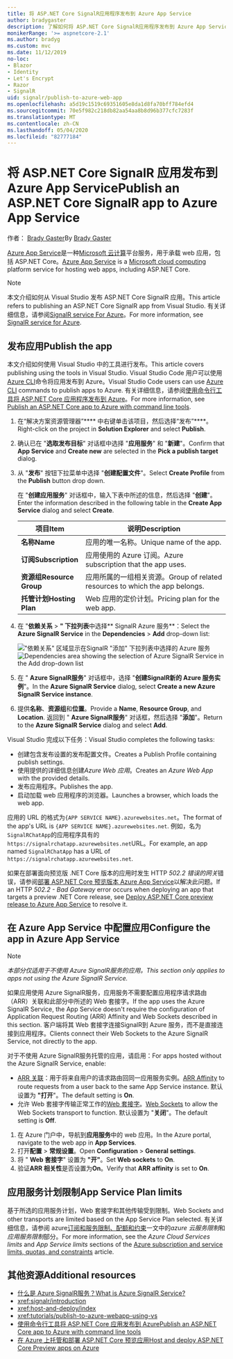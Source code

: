 ```yaml
---
title: 将 ASP.NET Core SignalR应用程序发布到 Azure App Service
author: bradygaster
description: 了解如何将 ASP.NET Core SignalR应用程序发布到 Azure App Service。
monikerRange: '>= aspnetcore-2.1'
ms.author: bradyg
ms.custom: mvc
ms.date: 11/12/2019
no-loc:
- Blazor
- Identity
- Let's Encrypt
- Razor
- SignalR
uid: signalr/publish-to-azure-web-app
ms.openlocfilehash: a5d19c1519c69351605e8da1d8fa70bff784efd4
ms.sourcegitcommit: 70e5f982c218db82aa54aa8b8d96b377cfc7283f
ms.translationtype: MT
ms.contentlocale: zh-CN
ms.lasthandoff: 05/04/2020
ms.locfileid: "82777184"
---
```

# <a name="publish-an-aspnet-core-signalr-app-to-azure-app-service"></a><span data-ttu-id="58bb6-103">将 ASP.NET Core SignalR 应用发布到 Azure App Service</span><span class="sxs-lookup"><span data-stu-id="58bb6-103">Publish an ASP.NET Core SignalR app to Azure App Service</span></span>

<span data-ttu-id="58bb6-104">作者： [Brady Gaster](https://twitter.com/bradygaster)</span><span class="sxs-lookup"><span data-stu-id="58bb6-104">By [Brady Gaster](https://twitter.com/bradygaster)</span></span>

<span data-ttu-id="58bb6-105">[Azure App Service](/azure/app-service/app-service-web-overview)是一种[Microsoft 云计算](https://azure.microsoft.com/)平台服务，用于承载 web 应用，包括 ASP.NET Core。</span><span class="sxs-lookup"><span data-stu-id="58bb6-105">[Azure App Service](/azure/app-service/app-service-web-overview) is a [Microsoft cloud computing](https://azure.microsoft.com/) platform service for hosting web apps, including ASP.NET Core.</span></span>

> [!NOTE]
> <span data-ttu-id="58bb6-106">本文介绍如何从 Visual Studio 发布 ASP.NET Core SignalR 应用。</span><span class="sxs-lookup"><span data-stu-id="58bb6-106">This article refers to publishing an ASP.NET Core SignalR app from Visual Studio.</span></span> <span data-ttu-id="58bb6-107">有关详细信息，请参阅[SignalR service For Azure](https://azure.microsoft.com/services/signalr-service)。</span><span class="sxs-lookup"><span data-stu-id="58bb6-107">For more information, see [SignalR service for Azure](https://azure.microsoft.com/services/signalr-service).</span></span>

## <a name="publish-the-app"></a><span data-ttu-id="58bb6-108">发布应用</span><span class="sxs-lookup"><span data-stu-id="58bb6-108">Publish the app</span></span>

<span data-ttu-id="58bb6-109">本文介绍如何使用 Visual Studio 中的工具进行发布。</span><span class="sxs-lookup"><span data-stu-id="58bb6-109">This article covers publishing using the tools in Visual Studio.</span></span> <span data-ttu-id="58bb6-110">Visual Studio Code 用户可以使用[Azure CLI](/cli/azure)命令将应用发布到 Azure。</span><span class="sxs-lookup"><span data-stu-id="58bb6-110">Visual Studio Code users can use [Azure CLI](/cli/azure) commands to publish apps to Azure.</span></span> <span data-ttu-id="58bb6-111">有关详细信息，请参阅[使用命令行工具将 ASP.NET Core 应用程序发布到 Azure](/azure/app-service/app-service-web-get-started-dotnet)。</span><span class="sxs-lookup"><span data-stu-id="58bb6-111">For more information, see [Publish an ASP.NET Core app to Azure with command line tools](/azure/app-service/app-service-web-get-started-dotnet).</span></span>

1. <span data-ttu-id="58bb6-112">在“解决方案资源管理器”\*\*\*\* 中右键单击该项目，然后选择“发布”\*\*\*\*。</span><span class="sxs-lookup"><span data-stu-id="58bb6-112">Right-click on the project in **Solution Explorer** and select **Publish**.</span></span>

1. <span data-ttu-id="58bb6-113">确认已在 "**选取发布目标**" 对话框中选择 "**应用服务**" 和 "**新建**"。</span><span class="sxs-lookup"><span data-stu-id="58bb6-113">Confirm that **App Service** and **Create new** are selected in the **Pick a publish target** dialog.</span></span>

1. <span data-ttu-id="58bb6-114">从 "**发布**" 按钮下拉菜单中选择 "**创建配置文件**"。</span><span class="sxs-lookup"><span data-stu-id="58bb6-114">Select **Create Profile** from the **Publish** button drop down.</span></span>

   <span data-ttu-id="58bb6-115">在 "**创建应用服务**" 对话框中，输入下表中所述的信息，然后选择 "**创建**"。</span><span class="sxs-lookup"><span data-stu-id="58bb6-115">Enter the information described in the following table in the **Create App Service** dialog and select **Create**.</span></span>

   | <span data-ttu-id="58bb6-116">项目</span><span class="sxs-lookup"><span data-stu-id="58bb6-116">Item</span></span>               | <span data-ttu-id="58bb6-117">说明</span><span class="sxs-lookup"><span data-stu-id="58bb6-117">Description</span></span> |
   | ------------------ | ----------- |
   | <span data-ttu-id="58bb6-118">**名称**</span><span class="sxs-lookup"><span data-stu-id="58bb6-118">**Name**</span></span>           | <span data-ttu-id="58bb6-119">应用的唯一名称。</span><span class="sxs-lookup"><span data-stu-id="58bb6-119">Unique name of the app.</span></span> |
   | <span data-ttu-id="58bb6-120">**订阅**</span><span class="sxs-lookup"><span data-stu-id="58bb6-120">**Subscription**</span></span>   | <span data-ttu-id="58bb6-121">应用使用的 Azure 订阅。</span><span class="sxs-lookup"><span data-stu-id="58bb6-121">Azure subscription that the app uses.</span></span> |
   | <span data-ttu-id="58bb6-122">**资源组**</span><span class="sxs-lookup"><span data-stu-id="58bb6-122">**Resource Group**</span></span> | <span data-ttu-id="58bb6-123">应用所属的一组相关资源。</span><span class="sxs-lookup"><span data-stu-id="58bb6-123">Group of related resources to which the app belongs.</span></span> |
   | <span data-ttu-id="58bb6-124">**托管计划**</span><span class="sxs-lookup"><span data-stu-id="58bb6-124">**Hosting Plan**</span></span>   | <span data-ttu-id="58bb6-125">Web 应用的定价计划。</span><span class="sxs-lookup"><span data-stu-id="58bb6-125">Pricing plan for the web app.</span></span> |

1. <span data-ttu-id="58bb6-126">在 "**依赖关系** > **" 下拉列表**中选择\*\* SignalR Azure 服务\*\*：</span><span class="sxs-lookup"><span data-stu-id="58bb6-126">Select the **Azure SignalR Service** in the **Dependencies** > **Add** drop-down list:</span></span>

   <span data-ttu-id="58bb6-127">!["依赖关系" 区域显示在SignalR "添加" 下拉列表中选择的 Azure 服务](publish-to-azure-web-app/_static/signalr-service-dependency.png)</span><span class="sxs-lookup"><span data-stu-id="58bb6-127">![Dependencies area showing the selection of Azure SignalR Service in the Add drop-down list](publish-to-azure-web-app/_static/signalr-service-dependency.png)</span></span>

1. <span data-ttu-id="58bb6-128">在 " **Azure SignalR服务**" 对话框中，选择 "**创建SignalR新的 Azure 服务实例**"。</span><span class="sxs-lookup"><span data-stu-id="58bb6-128">In the **Azure SignalR Service** dialog, select **Create a new Azure SignalR Service instance**.</span></span>

1. <span data-ttu-id="58bb6-129">提供**名称**、**资源组**和**位置**。</span><span class="sxs-lookup"><span data-stu-id="58bb6-129">Provide a **Name**, **Resource Group**, and **Location**.</span></span> <span data-ttu-id="58bb6-130">返回到 " **Azure SignalR服务**" 对话框，然后选择 "**添加**"。</span><span class="sxs-lookup"><span data-stu-id="58bb6-130">Return to the **Azure SignalR Service** dialog and select **Add**.</span></span>

<span data-ttu-id="58bb6-131">Visual Studio 完成以下任务：</span><span class="sxs-lookup"><span data-stu-id="58bb6-131">Visual Studio completes the following tasks:</span></span>

* <span data-ttu-id="58bb6-132">创建包含发布设置的发布配置文件。</span><span class="sxs-lookup"><span data-stu-id="58bb6-132">Creates a Publish Profile containing publish settings.</span></span>
* <span data-ttu-id="58bb6-133">使用提供的详细信息创建*Azure Web 应用*。</span><span class="sxs-lookup"><span data-stu-id="58bb6-133">Creates an *Azure Web App* with the provided details.</span></span>
* <span data-ttu-id="58bb6-134">发布应用程序。</span><span class="sxs-lookup"><span data-stu-id="58bb6-134">Publishes the app.</span></span>
* <span data-ttu-id="58bb6-135">启动加载 web 应用程序的浏览器。</span><span class="sxs-lookup"><span data-stu-id="58bb6-135">Launches a browser, which loads the web app.</span></span>

<span data-ttu-id="58bb6-136">应用的 URL 的格式为`{APP SERVICE NAME}.azurewebsites.net`。</span><span class="sxs-lookup"><span data-stu-id="58bb6-136">The format of the app's URL is `{APP SERVICE NAME}.azurewebsites.net`.</span></span> <span data-ttu-id="58bb6-137">例如，名为`SignalRChatApp`的应用程序具有的`https://signalrchatapp.azurewebsites.net`URL。</span><span class="sxs-lookup"><span data-stu-id="58bb6-137">For example, an app named `SignalRChatApp` has a URL of `https://signalrchatapp.azurewebsites.net`.</span></span>

<span data-ttu-id="58bb6-138">如果在部署面向预览版 .NET Core 版本的应用时发生 HTTP *502.2 错误的网关*错误，请参阅[部署 ASP.NET Core 预览版本 Azure App Service](xref:host-and-deploy/azure-apps/index#deploy-aspnet-core-preview-release-to-azure-app-service)以解决此问题。</span><span class="sxs-lookup"><span data-stu-id="58bb6-138">If an HTTP *502.2 - Bad Gateway* error occurs when deploying an app that targets a preview .NET Core release, see [Deploy ASP.NET Core preview release to Azure App Service](xref:host-and-deploy/azure-apps/index#deploy-aspnet-core-preview-release-to-azure-app-service) to resolve it.</span></span>

## <a name="configure-the-app-in-azure-app-service"></a><span data-ttu-id="58bb6-139">在 Azure App Service 中配置应用</span><span class="sxs-lookup"><span data-stu-id="58bb6-139">Configure the app in Azure App Service</span></span>

> [!NOTE]
> <span data-ttu-id="58bb6-140">*本部分仅适用于不使用 Azure SignalR服务的应用。*</span><span class="sxs-lookup"><span data-stu-id="58bb6-140">*This section only applies to apps not using the Azure SignalR Service.*</span></span>
>
> <span data-ttu-id="58bb6-141">如果应用使用 Azure SignalR服务，应用服务不需要配置应用程序请求路由（ARR）关联和此部分中所述的 Web 套接字。</span><span class="sxs-lookup"><span data-stu-id="58bb6-141">If the app uses the Azure SignalR Service, the App Service doesn't require the configuration of Application Request Routing (ARR) Affinity and Web Sockets described in this section.</span></span> <span data-ttu-id="58bb6-142">客户端将其 Web 套接字连接SignalR到 Azure 服务，而不是直接连接到应用程序。</span><span class="sxs-lookup"><span data-stu-id="58bb6-142">Clients connect their Web Sockets to the Azure SignalR Service, not directly to the app.</span></span>

<span data-ttu-id="58bb6-143">对于不使用 Azure SignalR服务托管的应用，请启用：</span><span class="sxs-lookup"><span data-stu-id="58bb6-143">For apps hosted without the Azure SignalR Service, enable:</span></span>

* <span data-ttu-id="58bb6-144">[ARR 关联](https://azure.github.io/AppService/2016/05/16/Disable-Session-affinity-cookie-(ARR-cookie)-for-Azure-web-apps.html)：用于将来自用户的请求路由回同一应用服务实例。</span><span class="sxs-lookup"><span data-stu-id="58bb6-144">[ARR Affinity](https://azure.github.io/AppService/2016/05/16/Disable-Session-affinity-cookie-(ARR-cookie)-for-Azure-web-apps.html) to route requests from a user back to the same App Service instance.</span></span> <span data-ttu-id="58bb6-145">默认设置为 **"打开**"。</span><span class="sxs-lookup"><span data-stu-id="58bb6-145">The default setting is **On**.</span></span>
* <span data-ttu-id="58bb6-146">允许 Web 套接字传输正常工作的[Web 套接字](xref:fundamentals/websockets)。</span><span class="sxs-lookup"><span data-stu-id="58bb6-146">[Web Sockets](xref:fundamentals/websockets) to allow the Web Sockets transport to function.</span></span> <span data-ttu-id="58bb6-147">默认设置为 "**关闭**"。</span><span class="sxs-lookup"><span data-stu-id="58bb6-147">The default setting is **Off**.</span></span>

1. <span data-ttu-id="58bb6-148">在 Azure 门户中，导航到**应用服务**中的 web 应用。</span><span class="sxs-lookup"><span data-stu-id="58bb6-148">In the Azure portal, navigate to the web app in **App Services**.</span></span>
1. <span data-ttu-id="58bb6-149">打开**配置** > **常规设置**。</span><span class="sxs-lookup"><span data-stu-id="58bb6-149">Open **Configuration** > **General settings**.</span></span>
1. <span data-ttu-id="58bb6-150">将 " **Web 套接字**" 设置为 **"开"**。</span><span class="sxs-lookup"><span data-stu-id="58bb6-150">Set **Web sockets** to **On**.</span></span>
1. <span data-ttu-id="58bb6-151">验证**ARR 相关性**是否设置为**On**。</span><span class="sxs-lookup"><span data-stu-id="58bb6-151">Verify that **ARR affinity** is set to **On**.</span></span>

## <a name="app-service-plan-limits"></a><span data-ttu-id="58bb6-152">应用服务计划限制</span><span class="sxs-lookup"><span data-stu-id="58bb6-152">App Service Plan limits</span></span>

<span data-ttu-id="58bb6-153">基于所选的应用服务计划，Web 套接字和其他传输受到限制。</span><span class="sxs-lookup"><span data-stu-id="58bb6-153">Web Sockets and other transports are limited based on the App Service Plan selected.</span></span> <span data-ttu-id="58bb6-154">有关详细信息，请参阅 azure[订阅和服务限制、配额和约束](/azure/azure-subscription-service-limits#app-service-limits)一文中的*azure 云服务限制*和*应用服务限制*部分。</span><span class="sxs-lookup"><span data-stu-id="58bb6-154">For more information, see the *Azure Cloud Services limits* and *App Service limits* sections of the [Azure subscription and service limits, quotas, and constraints](/azure/azure-subscription-service-limits#app-service-limits) article.</span></span>

## <a name="additional-resources"></a><span data-ttu-id="58bb6-155">其他资源</span><span class="sxs-lookup"><span data-stu-id="58bb6-155">Additional resources</span></span>

* <span data-ttu-id="58bb6-156">[什么是 Azure SignalR服务？](/azure/azure-signalr/signalr-overview)</span><span class="sxs-lookup"><span data-stu-id="58bb6-156">[What is Azure SignalR Service?](/azure/azure-signalr/signalr-overview)</span></span>
* <xref:signalr/introduction>
* <xref:host-and-deploy/index>
* <xref:tutorials/publish-to-azure-webapp-using-vs>
* [<span data-ttu-id="58bb6-157">使用命令行工具将 ASP.NET Core 应用发布到 Azure</span><span class="sxs-lookup"><span data-stu-id="58bb6-157">Publish an ASP.NET Core app to Azure with command line tools</span></span>](/azure/app-service/app-service-web-get-started-dotnet)
* [<span data-ttu-id="58bb6-158">在 Azure 上托管和部署 ASP.NET Core 预览应用</span><span class="sxs-lookup"><span data-stu-id="58bb6-158">Host and deploy ASP.NET Core Preview apps on Azure</span></span>](xref:host-and-deploy/azure-apps/index#deploy-aspnet-core-preview-release-to-azure-app-service)
